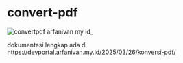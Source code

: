 # convert-pdf
![convertpdf arfanivan my id_](https://github.com/user-attachments/assets/cc821193-558f-4308-abff-82186af9d06f)


dokumentasi lengkap ada di 
https://devportal.arfanivan.my.id/2025/03/26/konversi-pdf/
